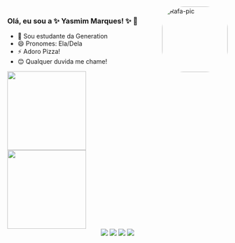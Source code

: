  <div>
  <img align="right" alt="Rafa-pic" height="150" style="border-radius:50px;" src="https://i.picasion.com/pic91/060170f6121435a854211b253b7dd32b.gif">
</div>

### Olá, eu sou a ✨ Yasmim Marques! ✨ 👋

- 🌱 Sou estudante da Generation
- 😄 Pronomes: Ela/Dela
- ⚡ Adoro Pizza!
- 😊 Qualquer duvida me chame!

<div>
  <img height="180em" src="https://github-readme-stats.vercel.app/api?username=ymilharal&show_icons=true&theme=dracula&include_all_commits=true&count_private=true"/>
  <a href="https://github.com/ymilharal">
  <img height="180em" src="https://github-readme-stats.vercel.app/api/top-langs/?username=ymilharal&layout=compact&langs_count=7&theme=tokyonight"/>

  <div align="center">
  <a href="https://www.instagram.com/yaslirio/" target="_blank"><img src="https://img.shields.io/badge/-Instagram-%23E4405F?style=for-the-badge&logo=instagram&logoColor=white" target="_blank"></a>
 <a href="ymilharal#4174" target="_blank"><img src="https://img.shields.io/badge/Discord-7289DA?style=for-the-badge&logo=discord&logoColor=white" target="_blank"></a> 
  <a href = "mailto:yasmim.msantos@outlook.com"><img src="https://img.shields.io/badge/Microsoft_Outlook-0078D4?style=for-the-badge&logo=microsoft-outlook&logoColor=white" target="_blank"></a>
  <a href="https://www.linkedin.com/in/yasmim-marques-santos-66a119225/" target="_blank"><img src="https://img.shields.io/badge/-LinkedIn-%230077B5?style=for-the-badge&logo=linkedin&logoColor=white" target="_blank"></a> 
  </div>
